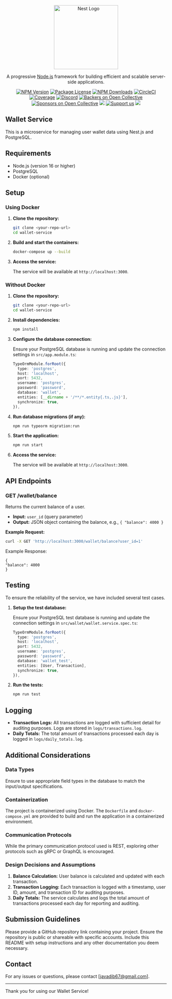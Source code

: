<p align="center">
  <a href="http://nestjs.com/" target="blank"><img src="https://nestjs.com/img/logo-small.svg" width="200" alt="Nest Logo" /></a>
</p>

[circleci-image]: https://img.shields.io/circleci/build/github/nestjs/nest/master?token=abc123def456
[circleci-url]: https://circleci.com/gh/nestjs/nest

  <p align="center">A progressive <a href="http://nodejs.org" target="_blank">Node.js</a> framework for building efficient and scalable server-side applications.</p>
    <p align="center">
<a href="https://www.npmjs.com/~nestjscore" target="_blank"><img src="https://img.shields.io/npm/v/@nestjs/core.svg" alt="NPM Version" /></a>
<a href="https://www.npmjs.com/~nestjscore" target="_blank"><img src="https://img.shields.io/npm/l/@nestjs/core.svg" alt="Package License" /></a>
<a href="https://www.npmjs.com/~nestjscore" target="_blank"><img src="https://img.shields.io/npm/dm/@nestjs/common.svg" alt="NPM Downloads" /></a>
<a href="https://circleci.com/gh/nestjs/nest" target="_blank"><img src="https://img.shields.io/circleci/build/github/nestjs/nest/master" alt="CircleCI" /></a>
<a href="https://coveralls.io/github/nestjs/nest?branch=master" target="_blank"><img src="https://coveralls.io/repos/github/nestjs/nest/badge.svg?branch=master#9" alt="Coverage" /></a>
<a href="https://discord.gg/G7Qnnhy" target="_blank"><img src="https://img.shields.io/badge/discord-online-brightgreen.svg" alt="Discord"/></a>
<a href="https://opencollective.com/nest#backer" target="_blank"><img src="https://opencollective.com/nest/backers/badge.svg" alt="Backers on Open Collective" /></a>
<a href="https://opencollective.com/nest#sponsor" target="_blank"><img src="https://opencollective.com/nest/sponsors/badge.svg" alt="Sponsors on Open Collective" /></a>
  <a href="https://paypal.me/kamilmysliwiec" target="_blank"><img src="https://img.shields.io/badge/Donate-PayPal-ff3f59.svg"/></a>
    <a href="https://opencollective.com/nest#sponsor"  target="_blank"><img src="https://img.shields.io/badge/Support%20us-Open%20Collective-41B883.svg" alt="Support us"></a>
  <a href="https://twitter.com/nestframework" target="_blank"><img src="https://img.shields.io/twitter/follow/nestframework.svg?style=social&label=Follow"></a>
</p>
  <!--[![Backers on Open Collective](https://opencollective.com/nest/backers/badge.svg)](https://opencollective.com/nest#backer)
  [![Sponsors on Open Collective](https://opencollective.com/nest/sponsors/badge.svg)](https://opencollective.com/nest#sponsor)-->

## Wallet Service

This is a microservice for managing user wallet data using Nest.js and PostgreSQL.

## Requirements

- Node.js (version 16 or higher)
- PostgreSQL
- Docker (optional)

## Setup

### Using Docker

1. **Clone the repository:**

    ```bash
    git clone <your-repo-url>
    cd wallet-service
    ```

2. **Build and start the containers:**

    ```bash
    docker-compose up --build
    ```

3. **Access the service:**

   The service will be available at `http://localhost:3000`.

### Without Docker

1. **Clone the repository:**

    ```bash
    git clone <your-repo-url>
    cd wallet-service
    ```

2. **Install dependencies:**

    ```bash
    npm install
    ```

3. **Configure the database connection:**

   Ensure your PostgreSQL database is running and update the connection settings in `src/app.module.ts`:

    ```typescript
    TypeOrmModule.forRoot({
      type: 'postgres',
      host: 'localhost',
      port: 5432,
      username: 'postgres',
      password: 'password',
      database: 'wallet',
      entities: [__dirname + '/**/*.entity{.ts,.js}'],
      synchronize: true,
    }),
    ```

4. **Run database migrations (if any):**

    ```bash
    npm run typeorm migration:run
    ```

5. **Start the application:**

    ```bash
    npm run start
    ```

6. **Access the service:**

   The service will be available at `http://localhost:3000`.

## API Endpoints

### GET /wallet/balance

Returns the current balance of a user.

- **Input:** `user_id` (query parameter)
- **Output:** JSON object containing the balance, e.g., `{ "balance": 4000 }`

**Example Request:**

```bash
curl -X GET 'http://localhost:3000/wallet/balance?user_id=1'
```

Example Response:
```
{
"balance": 4000
}
```


## Testing

To ensure the reliability of the service, we have included several test cases.

1. **Setup the test database:**

   Ensure your PostgreSQL test database is running and update the connection settings in `src/wallet/wallet.service.spec.ts`:

    ```typescript
    TypeOrmModule.forRoot({
      type: 'postgres',
      host: 'localhost',
      port: 5432,
      username: 'postgres',
      password: 'password',
      database: 'wallet_test',
      entities: [User, Transaction],
      synchronize: true,
    }),
    ```

2. **Run the tests:**

    ```bash
    npm run test
    ```

## Logging

- **Transaction Logs:** All transactions are logged with sufficient detail for auditing purposes. Logs are stored in `logs/transactions.log`.
- **Daily Totals:** The total amount of transactions processed each day is logged in `logs/daily_totals.log`.

## Additional Considerations

### Data Types

Ensure to use appropriate field types in the database to match the input/output specifications.

### Containerization

The project is containerized using Docker. The `Dockerfile` and `docker-compose.yml` are provided to build and run the application in a containerized environment.

### Communication Protocols

While the primary communication protocol used is REST, exploring other protocols such as gRPC or GraphQL is encouraged.

### Design Decisions and Assumptions

1. **Balance Calculation:** User balance is calculated and updated with each transaction.
2. **Transaction Logging:** Each transaction is logged with a timestamp, user ID, amount, and transaction ID for auditing purposes.
3. **Daily Totals:** The service calculates and logs the total amount of transactions processed each day for reporting and auditing.

## Submission Guidelines

Please provide a GitHub repository link containing your project. Ensure the repository is public or shareable with specific accounts. Include this README with setup instructions and any other documentation you deem necessary.

## Contact

For any issues or questions, please contact [javadib67@gmail.com].

---

Thank you for using our Wallet Service!

